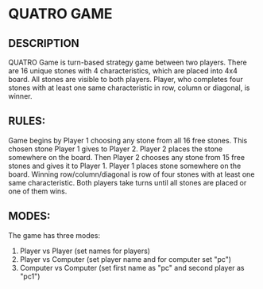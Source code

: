 # QUATRO GAME
## DESCRIPTION
QUATRO Game is turn-based strategy game between two players. 
There are 16 unique stones with 4 characteristics, which are placed into 4x4 board. 
All stones are visible to both players. 
Player, who completes four stones with at least one same characteristic in row, column or diagonal, is winner.
## RULES:
Game begins by Player 1 choosing any stone from all 16 free stones. 
This chosen stone Player 1 gives to Player 2. Player 2 places the stone somewhere on the board.
Then Player 2 chooses any stone from 15 free stones and gives it to Player 1. Player 1 places stone somewhere on the board.
Winning row/column/diagonal is row of four stones with at least one same characteristic.
Both players take turns until all stones are placed or one of them wins.
## MODES:
The game has three modes:
1. Player vs Player (set names for players)
2. Player vs Computer (set player name and for computer set "pc")
3. Computer vs Computer (set first name as "pc" and second player as "pc1")
